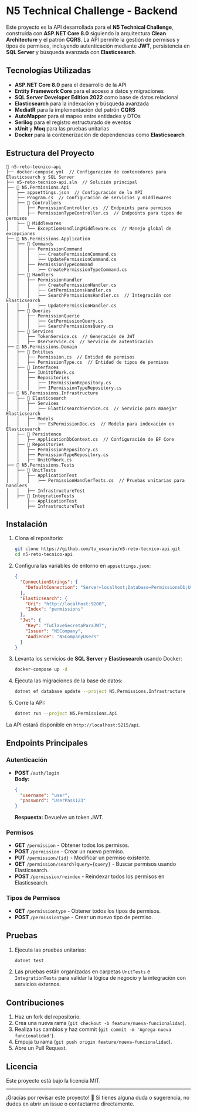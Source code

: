 # N5 Technical Challenge - Backend

Este proyecto es la API desarrollada para el **N5 Technical Challenge**, construida con **ASP.NET Core 8.0** siguiendo la arquitectura **Clean Architecture** y el patrón **CQRS**. La API permite la gestión de permisos y tipos de permisos, incluyendo autenticación mediante **JWT**, persistencia en **SQL Server** y búsqueda avanzada con **Elasticsearch**.

## Tecnologías Utilizadas

- **ASP.NET Core 8.0** para el desarrollo de la API
- **Entity Framework Core** para el acceso a datos y migraciones
- **SQL Server Developer Edition 2022** como base de datos relacional
- **Elasticsearch** para la indexación y búsqueda avanzada
- **MediatR** para la implementación del patrón **CQRS**
- **AutoMapper** para el mapeo entre entidades y DTOs
- **Serilog** para el registro estructurado de eventos
- **xUnit** y **Moq** para las pruebas unitarias
- **Docker** para la contenerización de dependencias como **Elasticsearch**

## Estructura del Proyecto

```
📁 n5-reto-tecnico-api
├── docker-compose.yml  // Configuración de contenedores para Elasticsearch y SQL Server
├── n5-reto-tecnico-api.sln  // Solución principal
├── 📁 N5.Permissions.Api
│   ├── appsettings.json  // Configuración de la API
│   ├── Program.cs  // Configuración de servicios y middlewares
│   ├── 📁 Controllers
│   │   ├── PermissionController.cs  // Endpoints para permisos
│   │   ├── PermissionTypeController.cs  // Endpoints para tipos de permisos
│   ├── 📁 Middlewares
│   │   └── ExceptionHandlingMiddleware.cs  // Manejo global de excepciones
├── 📁 N5.Permissions.Application
│   ├── 📁 Commands
│   │   ├── PermissionCommand
│   │   │   ├── CreatePermissionCommand.cs
│   │   │   ├── UpdatePermissionCommand.cs
│   │   ├── PermissionTypeCommand
│   │   │   ├── CreatePermissionTypeCommand.cs
│   ├── 📁 Handlers
│   │   ├── PermissionHandler
│   │   │   ├── CreatePermissionHandler.cs
│   │   │   ├── GetPermissionsHandler.cs
│   │   │   ├── SearchPermissionsHandler.cs  // Integración con Elasticsearch
│   │   │   ├── UpdatePermissionHandler.cs
│   ├── 📁 Queries
│   │   ├── PermissionQuerie
│   │   │   ├── GetPermissionQuery.cs
│   │   │   ├── SearchPermissionsQuery.cs
│   ├── 📁 Services
│   │   ├── TokenService.cs  // Generación de JWT
│   │   ├── UserService.cs  // Servicio de autenticación
├── 📁 N5.Permissions.Domain
│   ├── 📁 Entities
│   │   ├── Permission.cs  // Entidad de permisos
│   │   ├── PermissionType.cs  // Entidad de tipos de permisos
│   ├── 📁 Interfaces
│   │   ├── IUnitOfWork.cs
│   │   ├── Repositories
│   │   │   ├── IPermissionRepository.cs
│   │   │   ├── IPermissionTypeRepository.cs
├── 📁 N5.Permissions.Infrastructure
│   ├── 📁 Elasticsearch
│   │   ├── Services
│   │   │   ├── ElasticsearchService.cs  // Servicio para manejar Elasticsearch
│   │   ├── Models
│   │   │   ├── EsPermissionDoc.cs  // Modelo para indexación en Elasticsearch
│   ├── 📁 Persistence
│   │   ├── ApplicationDbContext.cs  // Configuración de EF Core
│   ├── 📁 Repositories
│   │   ├── PermissionRepository.cs
│   │   ├── PermissionTypeRepository.cs
│   │   ├── UnitOfWork.cs
├── 📁 N5.Permissions.Tests
│   ├── 📁 UnitTests
│   │   ├── ApplicationTest
│   │   │   ├── PermissionHandlerTests.cs  // Pruebas unitarias para handlers
│   │   ├── InfrastructureTest
│   ├── 📁 IntegrationTests
│       ├── ApplicationTest
│       ├── InfrastructureTest
```

## Instalación

1. Clona el repositorio:

   ```bash
   git clone https://github.com/tu_usuario/n5-reto-tecnico-api.git
   cd n5-reto-tecnico-api
   ```

2. Configura las variables de entorno en `appsettings.json`:

   ```json
   {
     "ConnectionStrings": {
       "DefaultConnection": "Server=localhost;Database=PermissionsDb;User Id=sa;Password=sadmin;"
     },
     "Elasticsearch": {
       "Uri": "http://localhost:9200",
       "Index": "permissions"
     },
     "Jwt": {
       "Key": "TuClaveSecretaParaJWT",
       "Issuer": "N5Company",
       "Audience": "N5CompanyUsers"
     }
   }
   ```

3. Levanta los servicios de **SQL Server** y **Elasticsearch** usando Docker:

   ```bash
   docker-compose up -d
   ```

4. Ejecuta las migraciones de la base de datos:

   ```bash
   dotnet ef database update --project N5.Permissions.Infrastructure
   ```

5. Corre la API:
   ```bash
   dotnet run --project N5.Permissions.Api
   ```

La API estará disponible en `http://localhost:5215/api`.

## Endpoints Principales

### **Autenticación**

- **POST** `/auth/login`  
  **Body:**
  ```json
  {
    "username": "user",
    "password": "UserPass123"
  }
  ```
  **Respuesta:** Devuelve un token JWT.

### **Permisos**

- **GET** `/permission` - Obtener todos los permisos.
- **POST** `/permission` - Crear un nuevo permiso.
- **PUT** `/permission/{id}` - Modificar un permiso existente.
- **GET** `/permission/search?query={query}` - Buscar permisos usando Elasticsearch.
- **POST** `/permission/reindex` - Reindexar todos los permisos en Elasticsearch.

### **Tipos de Permisos**

- **GET** `/permissiontype` - Obtener todos los tipos de permisos.
- **POST** `/permissiontype` - Crear un nuevo tipo de permiso.

## Pruebas

1. Ejecuta las pruebas unitarias:

   ```bash
   dotnet test
   ```

2. Las pruebas están organizadas en carpetas `UnitTests` e `IntegrationTests` para validar la lógica de negocio y la integración con servicios externos.

## Contribuciones

1. Haz un fork del repositorio.
2. Crea una nueva rama (`git checkout -b feature/nueva-funcionalidad`).
3. Realiza tus cambios y haz commit (`git commit -m 'Agrega nueva funcionalidad'`).
4. Empuja tu rama (`git push origin feature/nueva-funcionalidad`).
5. Abre un Pull Request.

## Licencia

Este proyecto está bajo la licencia MIT.

---

¡Gracias por revisar este proyecto! 🚀 Si tienes alguna duda o sugerencia, no dudes en abrir un issue o contactarme directamente.
